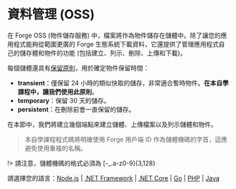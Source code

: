 # 資料管理 (OSS)

在 Forge OSS (物件儲存服務) 中，檔案將作為物件儲存在儲體中。除了讓您的應用程式能夠從範圍更廣的 Forge 生態系統下載資料，它還提供了管理應用程式自己的儲存體和物件的功能 (包括建立、列示、刪除、上傳和下載)。

每個儲體還具有[保留原則](https://forge.autodesk.com/en/docs/data/v2/overview/retention-policy/)，用於確定物件保留時間：

 - **transient**：僅保留 24 小時的類似快取的儲存，非常適合暫時物件。**在本自學課程中，讓我們使用此原則**。
 - **temporary**：保留 30 天的儲存。
 - **persistent**：在刪除前會一直保留的儲存。

在本節中，我們將建立幾個端點來建立儲體、上傳檔案以及列示儲體和物件。

> 本自學課程程式碼將明確使用 Forge 用戶端 ID 作為儲體機碼的字首，這應避免使用重複的名稱。

!> 請注意，儲體機碼的格式必須為 \[-_.a-z0-9]{3,128}
 
請選擇您的語言：[Node.js](/zh-TW/datamanagement/oss/nodejs) | [.NET Framework](/zh-TW/datamanagement/oss/net) | [.NET Core](/zh-TW/datamanagement/oss/netcore) | [Go](/zh-TW/datamanagement/oss/go) | [PHP](/zh-TW/datamanagement/oss/php) | [Java](/zh-TW/datamanagement/oss/java)

